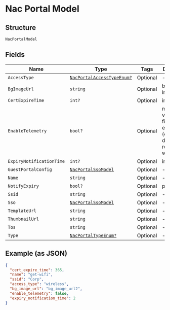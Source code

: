
# Nac Portal Model

## Structure

`NacPortalModel`

## Fields

| Name | Type | Tags | Description |
|  --- | --- | --- | --- |
| `AccessType` | [`NacPortalAccessTypeEnum?`](../../doc/models/nac-portal-access-type-enum.md) | Optional | - |
| `BgImageUrl` | `string` | Optional | background image |
| `CertExpireTime` | `int?` | Optional | in days |
| `EnableTelemetry` | `bool?` | Optional | model, version, fingering, events (connecting, disconnect, roaming), which ap |
| `ExpiryNotificationTime` | `int?` | Optional | in days |
| `GuestPortalConfig` | [`NacPortalSsoModel`](../../doc/models/nac-portal-sso-model.md) | Optional | - |
| `Name` | `string` | Optional | - |
| `NotifyExpiry` | `bool?` | Optional | phase 2 |
| `Ssid` | `string` | Optional | - |
| `Sso` | [`NacPortalSsoModel`](../../doc/models/nac-portal-sso-model.md) | Optional | - |
| `TemplateUrl` | `string` | Optional | - |
| `ThumbnailUrl` | `string` | Optional | - |
| `Tos` | `string` | Optional | - |
| `Type` | [`NacPortalTypeEnum?`](../../doc/models/nac-portal-type-enum.md) | Optional | - |

## Example (as JSON)

```json
{
  "cert_expire_time": 365,
  "name": "get-wifi",
  "ssid": "Corp",
  "access_type": "wireless",
  "bg_image_url": "bg_image_url2",
  "enable_telemetry": false,
  "expiry_notification_time": 2
}
```

